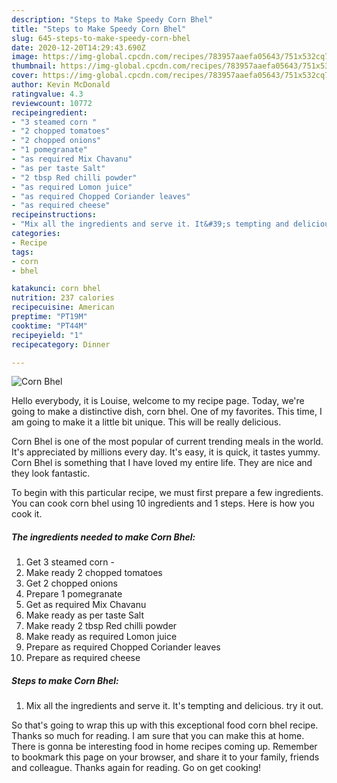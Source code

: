 ```yaml
---
description: "Steps to Make Speedy Corn Bhel"
title: "Steps to Make Speedy Corn Bhel"
slug: 645-steps-to-make-speedy-corn-bhel
date: 2020-12-20T14:29:43.690Z
image: https://img-global.cpcdn.com/recipes/783957aaefa05643/751x532cq70/corn-bhel-recipe-main-photo.jpg
thumbnail: https://img-global.cpcdn.com/recipes/783957aaefa05643/751x532cq70/corn-bhel-recipe-main-photo.jpg
cover: https://img-global.cpcdn.com/recipes/783957aaefa05643/751x532cq70/corn-bhel-recipe-main-photo.jpg
author: Kevin McDonald
ratingvalue: 4.3
reviewcount: 10772
recipeingredient:
- "3 steamed corn "
- "2 chopped tomatoes"
- "2 chopped onions"
- "1 pomegranate"
- "as required Mix Chavanu"
- "as per taste Salt"
- "2 tbsp Red chilli powder"
- "as required Lomon juice"
- "as required Chopped Coriander leaves"
- "as required cheese"
recipeinstructions:
- "Mix all the ingredients and serve it. It&#39;s tempting and delicious. try it out."
categories:
- Recipe
tags:
- corn
- bhel

katakunci: corn bhel 
nutrition: 237 calories
recipecuisine: American
preptime: "PT19M"
cooktime: "PT44M"
recipeyield: "1"
recipecategory: Dinner

---
```



![Corn Bhel](https://img-global.cpcdn.com/recipes/783957aaefa05643/751x532cq70/corn-bhel-recipe-main-photo.jpg)

Hello everybody, it is Louise, welcome to my recipe page. Today, we're going to make a distinctive dish, corn bhel. One of my favorites. This time, I am going to make it a little bit unique. This will be really delicious.



Corn Bhel is one of the most popular of current trending meals in the world. It's appreciated by millions every day. It's easy, it is quick, it tastes yummy. Corn Bhel is something that I have loved my entire life. They are nice and they look fantastic.


To begin with this particular recipe, we must first prepare a few ingredients. You can cook corn bhel using 10 ingredients and 1 steps. Here is how you cook it.

<!--inarticleads1-->

##### The ingredients needed to make Corn Bhel:

1. Get 3 steamed corn -
1. Make ready 2 chopped tomatoes
1. Get 2 chopped onions
1. Prepare 1 pomegranate
1. Get as required Mix Chavanu
1. Make ready as per taste Salt
1. Make ready 2 tbsp Red chilli powder
1. Make ready as required Lomon juice
1. Prepare as required Chopped Coriander leaves
1. Prepare as required cheese




<!--inarticleads2-->

##### Steps to make Corn Bhel:

1. Mix all the ingredients and serve it. It&#39;s tempting and delicious. try it out.




So that's going to wrap this up with this exceptional food corn bhel recipe. Thanks so much for reading. I am sure that you can make this at home. There is gonna be interesting food in home recipes coming up. Remember to bookmark this page on your browser, and share it to your family, friends and colleague. Thanks again for reading. Go on get cooking!
